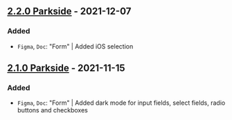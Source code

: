 ## [2.2.0 Parkside](https://github.com/cake-hub/parkside-figma/tree/v2.2.0) - 2021-12-07

### Added

* `Figma`, `Doc`: "Form" | Added iOS selection


## [2.1.0 Parkside](https://github.com/cake-hub/parkside-figma/tree/v2.1.0) - 2021-11-15

### Added

* `Figma`, `Doc`: "Form" | Added dark mode for input fields, select fields, radio buttons and checkboxes
